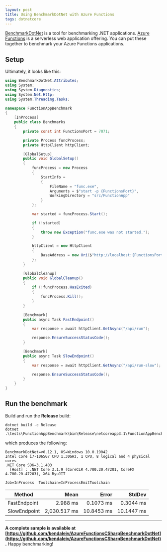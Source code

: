 ```yaml
---
layout: post
title: Using BenchmarkDotNet with Azure Functions
tags: dotnetcore
---
```


[BenchmarkDotNet](https://benchmarkdotnet.org/) is a tool for benchmarking .NET applications. [Azure Functions](https://azure.microsoft.com/en-us/services/functions/) is a serverless web application offering. You can put these together to benchmark your Azure Functions applications.

## Setup

Ultimately, it looks like this:

```csharp
using BenchmarkDotNet.Attributes;
using System;
using System.Diagnostics;
using System.Net.Http;
using System.Threading.Tasks;

namespace FunctionAppBenchmark
{
    [InProcess]
    public class Benchmarks
    {
        private const int FunctionsPort = 7071;

        private Process funcProcess;
        private HttpClient httpClient;

        [GlobalSetup]
        public void GlobalSetup()
        {
            funcProcess = new Process
            {
                StartInfo =
                {
                    FileName = "func.exe",
                    Arguments = $"start -p {FunctionsPort}",
                    WorkingDirectory = "src/FunctionApp"
                }
            };

            var started = funcProcess.Start();

            if (!started)
            {
                throw new Exception("func.exe was not started.");
            }

            httpClient = new HttpClient
            {
                BaseAddress = new Uri($"http://localhost:{FunctionsPort}")
            };
        }

        [GlobalCleanup]
        public void GlobalCleanup()
        {
            if (!funcProcess.HasExited)
            {
                funcProcess.Kill();
            }
        }

        [Benchmark]
        public async Task FastEndpoint()
        {
            var response = await httpClient.GetAsync("/api/run");

            response.EnsureSuccessStatusCode();
        }

        [Benchmark]
        public async Task SlowEndpoint()
        {
            var response = await httpClient.GetAsync("/api/run-slow");

            response.EnsureSuccessStatusCode();
        }
    }
}
```

## Run the benchmark

Build and run the **Release** build:

```
dotnet build -c Release
dotnet .\tests\FunctionAppBenchmark\bin\Release\netcoreapp3.1\FunctionAppBenchmark.dll
```

which produces the following:

```
BenchmarkDotNet=v0.12.1, OS=Windows 10.0.19042
Intel Core i7-1065G7 CPU 1.30GHz, 1 CPU, 8 logical and 4 physical cores
.NET Core SDK=3.1.403
  [Host] : .NET Core 3.1.9 (CoreCLR 4.700.20.47201, CoreFX 4.700.20.47203), X64 RyuJIT

Job=InProcess  Toolchain=InProcessEmitToolchain
```

|       Method |         Mean |      Error |     StdDev |
|------------- |-------------:|-----------:|-----------:|
| FastEndpoint |     2.988 ms |  0.1073 ms |  0.3044 ms |
| SlowEndpoint | 2,030.517 ms | 10.8453 ms | 10.1447 ms |

---

**A complete sample is available at [https://github.com/kendaleiv/AzureFunctionsCSharpBenchmarkDotNet](https://github.com/kendaleiv/AzureFunctionsCSharpBenchmarkDotNet).** Happy benchmarking!
